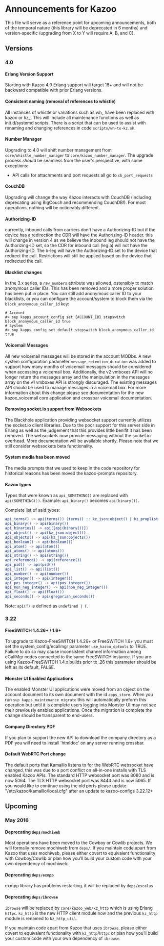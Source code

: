 # Announcements for Kazoo

This file will serve as a reference point for upcoming announcements, both of the temporal nature (this library will be deprecated in 6 months) and version-specific (upgrading from X to Y will require A, B, and C).

## Versions

### 4.0

#### Erlang Version Support

Starting with Kazoo 4.0 Erlang support will target 18+ and will not be backward compatible with prior Erlang versions.

#### Consistent naming (removal of references to whistle)

All instances of whistle or variations such as wh_ have been replaced with kazoo or kz_.  This will include all maintenance functions as well as init.d/systemd scripts.  There is a script that can be used to assist with renaming and changing references in code `scripts/wh-to-kz.sh`.

#### Number Manager

Upgrading to 4.0 will shift number management from `core/whistle_number_manager` to `core/kazoo_number_manager`.
The upgrade process *should* be seamless from the user's perspective, with some exceptions:
* API calls for attachments and port requests all go to `cb_port_requests`

#### CouchDB

Upgrading will change the way Kazoo interacts with CouchDB (including deprecating using BigCouch and recommending CouchDB!). For most operations, nothing will be noticeably different.

#### Authorizing-ID

currently, inbound calls from carriers don't have a Authorizing-ID but if the device has a redirection the CDR will have the Authorizing-ID header. this will change in version 4 as we believe the inbound leg should not have the Authorizing-ID set, so the CDR for inbound call (leg a) will not have the Authorizing-ID.
The b-leg will have the Authorizing-ID set to the device that redirect the call.
Restrictions will still be applied based on the device that redirected the call.

#### Blacklist changes

In the 3.x series, a `raw_numbers` attribute was allowed, ostensibly to match anonymous caller IDs. This has been removed and a more proper solution has been put in place. You can still add anonymous caller ID to your blacklists, or you can configure the account/system to block them via the `block_anonymous_caller_id` key:

```shell
# Account
#> sup kapps_account_config set {ACCOUNT_ID} stepswitch block_anonymous_caller_id true
# System
#> sup kapps_config set_default stepswitch block_anonymous_caller_id true
```

#### Voicemail Messages

All new voicemail messages will be stored in the account MODbs. A new system configuration parameter `message_retention_duration` was added to support how many months of voicemail messages should be considered when accessing a voicemail box. Additionally, the v2 vmboxes API will no longer return the messages array and the manipulation in the messages array on the v1 vmboxes API is strongly discuraged. The existing messages API should be used to manage messages in a voicemail box. For more information about this change please see documentation for the new kazoo_voicemail core application and crossbar voicemail documentation.

#### Removing socket.io support from Websockets

The Blackhole application providing websocket support currently utilizes the socket.io client libraries.  Due to the poor support for this server side in Erlang as well as the judgement that this provides little benifit it has been removed.  The websockets now provide messaging without the socket.io overhead.  More documentation will be available shortly.  Please note that we still consider websockets beta functionality.

#### System media has been moved

The media prompts that we used to keep in the code repository for historical reasons has been moved the kazoo-prompts repository.

#### Kazoo types

Types that were known as `api_SOMETHING()` are replaced with `api(SOMETHING())`.
Example: `api_binary()` becomes `api(binary())`.

Complete list of said types:

```erlang
api_terms() -> api(terms()) (terms() :: kz_json:object() | kz_proplist())
api_binary() -> api(binary())
api_binaries() -> api([api(binary())])
api_object() -> api(kz_json:object())
api_objects() -> api(kz_json:objects())
api_boolean() -> api(boolean())
api_atom() -> api(atom())
api_atoms() -> api(atoms())
api_string() -> api(string())
api_reference() -> api(reference())
api_pid() -> api(pid())
api_list() -> api(list())
api_number() -> api(number())
api_integer() -> api(integer())
api_pos_integer() -> api(pos_integer())
api_non_neg_integer() -> api(non_neg_integer())
api_float() -> api(float())
api_seconds() -> api(gregorian_seconds())
```

Note: `api(T)` is defined as `undefined | T`.

### 3.22

#### FreeSWITCH 1.4.26+ / 1.6+

To upgrade to Kazoo-FreeSWITCH 1.4.26+ or FreeSWITCH 1.6+ you must set the system_config/ecallmgr parameter `use_kazoo_dptools` to TRUE.  Failure to do so may cause inconsistent channel information among eCallMgr nodes connected to the same FreeSWITCH instance.  If you are using Kazoo-FreeSWITCH 1.4.x builds prior to .26 this parameter should be left as its default, FALSE.

#### Monster UI Enabled Applications

The enabled Monster UI applications were moved from an object on the account document to its own document with the id `apps_store`.  When you run `sup kapps_maintenance migrate` this will automatically preform this operation but until it is complete users logging into Monster UI may not see their previously enabled applications.  Once the migration is complete the change should be transparent to end-users.

#### Company Directory PDF

If you plan to support the new API to download the company directory as a PDF you will need to install 'htmldoc' on any server running crossbar.

#### Default WebRTC Port change

The default ports that Kamailio listens to for the WebRTC websocket have changed, this was due to a port conflict on all-in-one installs with TLS enabled Kazoo APIs. The standard HTTP websocket port was 8080 and is now 5064.  The TLS HTTP websocket port was 8443 and is now 5065.  If you would like to continue using the old ports please update "/etc/kazoo/kamailio/local.cfg" after an update to kazoo-configs 3.22.12+

## Upcoming

### May 2016

#### Deprecating `deps/mochiweb`

Most operations have been moved to the Cowboy or Cowlib projects. We will formally remove mochiweb from `deps/`. If you maintain code apart from Kazoo that uses mochiweb, please either covert to equivalent functionality with Cowboy/Cowlib or plan how you'll build your custom code with your own dependency of mochiweb.

#### Deprecating `deps/exmpp`

exmpp library has problems restarting. it will be replaced by `deps/escalus`

#### Deprecating `deps/ibrowse`
`ibrowse` will be replaced by `core/kazoo_web/kz_http` which is using Erlang `httpc`. `kz_http` is the new HTTP client module now and the previous `kz_http` module is renamed to `kz_http_util`.

If you maintain code apart from Kazoo that uses `ibrowse`, please either covert to equivalent functionality with `kz_http`/`httpc` or plan how you’ll build your custom code with your own dependency of `ibrowse`.
